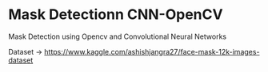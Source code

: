 # Mask Detectionn CNN-OpenCV
 
Mask Detection using Opencv and Convolutional Neural Networks

Dataset -> https://www.kaggle.com/ashishjangra27/face-mask-12k-images-dataset
